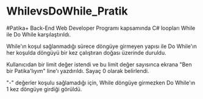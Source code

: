 # WhilevsDoWhile_Pratik

#Patika+ Back-End Web Developer Programı kapsamında C# loopları While ile Do While karşılaştırıldı. 

While'ın koşul sağlanmadığı sürece döngüye girmeyen yapısı ile Do While'ın her koşulda döngüyü bir kez çalıştıran doğası üzerinde duruldu. 

Kullanıcıdan bir limit değer istendi ve bu limit değer sayısınca ekrana "Ben bir Patika'lıyım" line'ı yazdırıldı. Sayaç 0 olarak belirlendi. 

"-" değerler koşulu sağlamadığı için, While döngüye girmezken Do While'ın 1 kez döngüye girdiği görüldü. 

